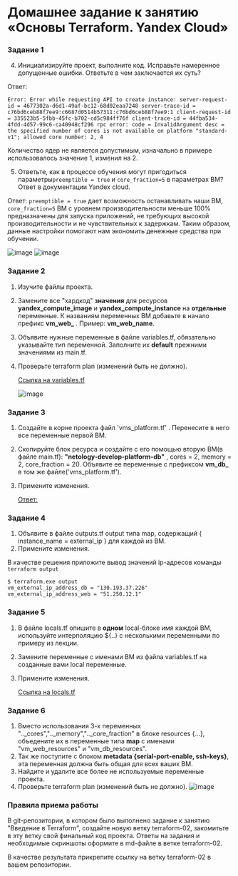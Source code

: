 # Домашнее задание к занятию «Основы Terraform. Yandex Cloud»

### Задание 1

4. Инициализируйте проект, выполните код. Исправьте намеренное допущенные ошибки. Ответьте в чем заключается их суть?

Ответ:

```
Error: Error while requesting API to create instance: server-request-id = 4677302a-d6d1-49af-bc12-68d02eaa7248 server-trace-id = c76bd6ceb88f7ee9:c6687d0514b57311:c76bd6ceb88f7ee9:1 client-request-id = 335523b5-5fbb-45fc-b702-cd5c984ff76f client-trace-id = 44fba534-4fdd-4d57-99c6-ca40948cf296 rpc error: code = InvalidArgument desc = the specified number of cores is not available on platform "standard-v1"; allowed core number: 2, 4
```
Количество ядер не является допустимым, изначально в примере использовалось значение 1, изменил на 2.

5. Ответьте, как в процессе обучения могут пригодиться параметры```preemptible = true``` и ```core_fraction=5``` в параметрах ВМ? Ответ в документации Yandex cloud.

Ответ: ```preemptible = true``` дает возможность останавливать наши ВМ, ```core_fraction=5``` ВМ с уровнем производительности меньше 100% предназначены для запуска приложений, не требующих высокой производительности и не чувствительных к задержкам. Таким образом, данные настройки помогают нам экономить денежные средства при обучении.

![image](https://github.com/shoonia69/devops-netology/assets/102481493/d384512a-a1ae-4da9-9197-644943890d25)
![image](https://github.com/shoonia69/devops-netology/assets/102481493/ecb86049-4fbc-4598-9858-13faf0b3b44d)

### Задание 2

1. Изучите файлы проекта.
2. Замените все "хардкод" **значения** для ресурсов **yandex_compute_image** и **yandex_compute_instance** на **отдельные** переменные. К названиям переменных ВМ добавьте в начало префикс **vm_web_** .  Пример: **vm_web_name**.
2. Объявите нужные переменные в файле variables.tf, обязательно указывайте тип переменной. Заполните их **default** прежними значениями из main.tf. 
3. Проверьте terraform plan (изменений быть не должно).

   [Ссылка на variables.tf](https://github.com/shoonia69/devops-netology/blob/terraform-02/src/variables.tf)
   
   ![image](https://github.com/shoonia69/devops-netology/assets/102481493/c75567eb-eda2-459a-b11b-550a9f1dd971)



### Задание 3

1. Создайте в корне проекта файл 'vms_platform.tf' . Перенесите в него все переменные первой ВМ.
2. Скопируйте блок ресурса и создайте с его помощью вторую ВМ(в файле main.tf): **"netology-develop-platform-db"** ,  cores  = 2, memory = 2, core_fraction = 20. Объявите ее переменные с префиксом **vm_db_** в том же файле('vms_platform.tf').
3. Примените изменения.

    [Ответ:](https://github.com/shoonia69/devops-netology/blob/terraform-02/src/vms_platform.tf)

### Задание 4

1. Объявите в файле outputs.tf output типа map, содержащий { instance_name = external_ip } для каждой из ВМ.
2. Примените изменения.

В качестве решения приложите вывод значений ip-адресов команды ```terraform output```

```
$ terraform.exe output
vm_external_ip_address_db = "130.193.37.226"
vm_external_ip_address_web = "51.250.12.1"
```
### Задание 5

1. В файле locals.tf опишите в **одном** local-блоке имя каждой ВМ, используйте интерполяцию ${..} с несколькими переменными по примеру из лекции.
2. Замените переменные с именами ВМ из файла variables.tf на созданные вами local переменные.
3. Примените изменения.

    [Ссылка на locals.tf](https://github.com/shoonia69/devops-netology/blob/terraform-02/src/locals.tf)

### Задание 6

1. Вместо использования 3-х переменных  ".._cores",".._memory",".._core_fraction" в блоке  resources {...}, объедените их в переменные типа **map** с именами "vm_web_resources" и "vm_db_resources".
2. Так же поступите с блоком **metadata {serial-port-enable, ssh-keys}**, эта переменная должна быть общая для всех ваших ВМ.
3. Найдите и удалите все более не используемые переменные проекта.
4. Проверьте terraform plan (изменений быть не должно).
  ![image](https://github.com/shoonia69/devops-netology/assets/102481493/327f9937-4ed8-4d7f-ad2c-c7995873d853)



### Правила приема работы

В git-репозитории, в котором было выполнено задание к занятию "Введение в Terraform", создайте новую ветку terraform-02, закомитьте в эту ветку свой финальный код проекта. Ответы на задания и необходимые скриншоты оформите в md-файле в ветке terraform-02.

В качестве результата прикрепите ссылку на ветку terraform-02 в вашем репозитории.




